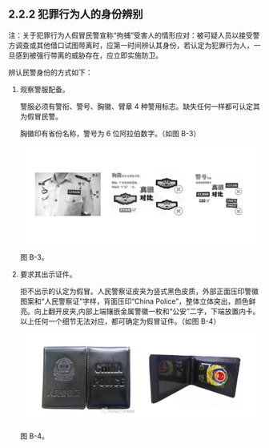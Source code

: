 ## 2.2.2 犯罪行为人的身份辨别

注：关于犯罪行为人假冒民警宣称“拘捕”受害人的情形应对：被可疑人员以接受警方调查或其他借口试图带离时，应第一时间辨认其身份，若认定为犯罪行为人，一旦感到被强行带离的威胁存在，应立即实施防卫。

辨认民警身份的方式如下：

1. 观察警服配备。

   警服必须有警衔、警号、胸徽、臂章 4 种警用标志。缺失任何一样都可认定其为假冒民警。
   
   胸徽印有省份名称，警号为 6 位阿拉伯数字。（如图 B-3）

   ![2.2.2-1.png](assets/img/2.2.2-1.png)
   
   图 B-3。

2. 要求其出示证件。

   拒不出示的认定为假冒。人民警察证皮夹为竖式黑色皮质，外部正面压印警徽图案和“人民警察证”字样，背面压印“China Police”，整体立体突出，颜色鲜亮。向上翻开皮夹,内部上端镶嵌金属警徽一枚和“公安”二字，下端放置内卡。以上任何一个细节无法对应，都可确定为假冒证件。（如图 B-4）

   ![2.2.2-2.png](assets/img/2.2.2-2.png)
   
   图 B-4。
